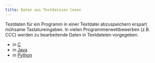 ```yaml
---
title: Daten aus Textdateien lesen
---
```


Testdaten für ein Programm in einer Textdatei abzuspeichern erspart mühsame Tastatureingaben. In vielen Programmierwettbewerben (z.B. CCC) werden zu bearbeitende Daten in Textdateien vorgegeben.

- in [C](./File_Read_C)
- in [Java](./File_Read_Java)
- in [Python](./Python/pythonccc)


